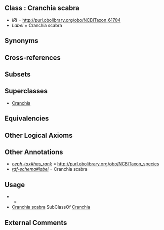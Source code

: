 
## Class : Cranchia scabra

 * *IRI* = http://purl.obolibrary.org/obo/NCBITaxon_61704
 * *Label* = Cranchia scabra

## Synonyms


## Cross-references


## Subsets


## Superclasses

 * [Cranchia](../../NCBITaxon/03/NCBITaxon_61703.md)

## Equivalencies


## Other Logical Axioms


## Other Annotations

 * *[ceph-tax#has_rank](../../ceph-tax#has/nk/ceph-tax#has_rank.md)* = http://purl.obolibrary.org/obo/NCBITaxon_species
 * *[rdf-schema#label](../../el/rdf-schema#label.md)* = Cranchia scabra

## Usage

 * -
 * [Cranchia scabra](../../NCBITaxon/04/NCBITaxon_61704.md) SubClassOf [Cranchia](../../NCBITaxon/03/NCBITaxon_61703.md)

## External Comments

